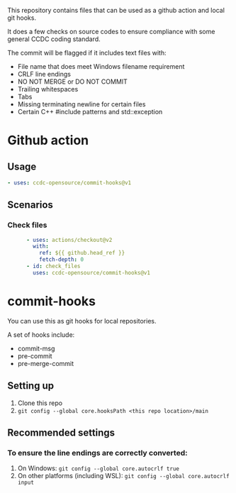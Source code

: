 This repository contains files that can be used as a github action and local
git hooks.

It does a few checks on source codes to ensure compliance with some general
CCDC coding standard.

The commit will be flagged if it includes text files with:

* File name that does meet Windows filename requirement
* CRLF line endings
* NO NOT MERGE or DO NOT COMMIT
* Trailing whitespaces
* Tabs
* Missing terminating newline for certain files
* Certain C++ #include patterns and std::exception


# Github action

## Usage
```yaml
- uses: ccdc-opensource/commit-hooks@v1
```

## Scenarios
### Check files
```yaml
      - uses: actions/checkout@v2
        with:
          ref: ${{ github.head_ref }}
          fetch-depth: 0
      - id: check_files
        uses: ccdc-opensource/commit-hooks@v1
```

# commit-hooks
You can use this as git hooks for local repositories.

A set of hooks include:
* commit-msg
* pre-commit
* pre-merge-commit

## Setting up
1. Clone this repo
1. `git config --global core.hooksPath <this repo location>/main`

## Recommended settings
### To ensure the line endings are correctly converted:
1. On Windows: `git config --global core.autocrlf true`
1. On other platforms (including WSL): `git config --global core.autocrlf input`
